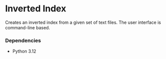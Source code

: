 # Inverted Index

Creates an inverted index from a given set of text files. The user interface is command-line based.

### Dependencies

* Python 3.12
